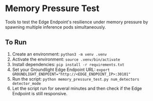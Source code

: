 # Memory Pressure Test
Tools to test the Edge Endpoint's resilience under memory pressure by spawning multiple inference pods simultaneously.

## To Run
1. Create an environment: `python3 -m venv .venv`
1. Activate the environment: `source .venv/bin/activate`
1. Install dependencies: `pip install -r requirements.txt`
1. Set your Groundlight Edge Endpoint URL: `export GROUNDLIGHT_ENDPOINT="http://<EDGE_ENDPOINT_IP>:30101"`
1. Run the script: `python memory_pressure_test.py num_detectors detector_mode`
1. Let the script run for several minutes and then check if the Edge Endpoint is still responsive. 